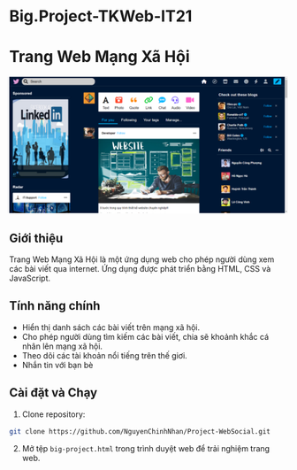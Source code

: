 # Big.Project-TKWeb-IT21
# Trang Web Mạng Xã Hội 

![image](assets/img/366063443_1696968707408610_4979525250667447752_n.png)


## Giới thiệu

Trang Web Mạng Xã Hội là một ứng dụng web cho phép người dùng xem các bài viết qua internet. Ứng dụng được phát triển bằng HTML, CSS và JavaScript.

## Tính năng chính

- Hiển thị danh sách các bài viết trên mạng xã hội.
- Cho phép người dùng tìm kiếm các bài viết, chia sẽ khoảnh khắc cá nhân lên mạng xã hội.
- Theo dõi các tài khoản nổi tiếng trên thế giơi.
- Nhắn tin với bạn bè

## Cài đặt và Chạy
1. Clone repository:
  ```bash
git clone https://github.com/NguyenChinhNhan/Project-WebSocial.git
```
2.  Mở tệp `big-project.html` trong trình duyệt web để trải nghiệm trang web.











